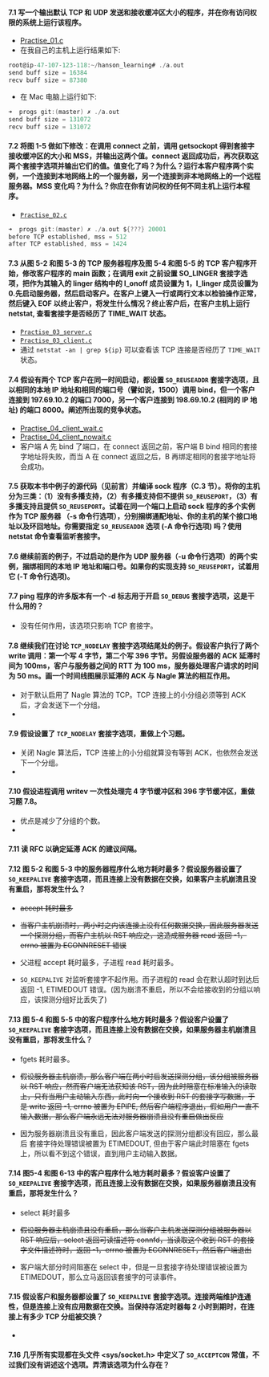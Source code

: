 #### 7.1 写一个输出默认 TCP 和 UDP 发送和接收缓冲区大小的程序，并在你有访问权限的系统上运行该程序。

   * [Practise_01.c]()
   * 在我自己的主机上运行结果如下:
      
~~~C
root@ip-47-107-123-118:~/hanson_learning# ./a.out 
send buff size = 16384
recv buff size = 87380
~~~  
      
   * 在 Mac 电脑上运行如下:

~~~C
➜  progs git:(master) ✗ ./a.out
send buff size = 131072
recv buff size = 131072
~~~
   
#### 7.2 将图 1-5 做如下修改：在调用 connect 之前，调用 getsockopt 得到套接字接收缓冲区的大小和 MSS，并输出这两个值。connect 返回成功后，再次获取这两个套接字选项并输出它们的值。值变化了吗？为什么？运行本客户程序两个实例，一个连接到本地网络上的一个服务器，另一个连接到非本地网络上的一个远程服务器。MSS 变化吗？为什么？你应在你有访问权的任何不同主机上运行本程序。

   * [`Practise_02.c`]()
   
~~~C
➜  progs git:(master) ✗ ./a.out ${???} 20001
before TCP established, mss = 512
after TCP established, mss = 1424
~~~
   
#### 7.3 从图 5-2 和图 5-3 的 TCP 服务器程序及图 5-4 和图 5-5 的 TCP 客户程序开始，修改客户程序的 main 函数；在调用 exit 之前设置 SO_LINGER 套接字选项，把作为其输入的 linger 结构中的 l_onoff 成员设置为 1，l_linger 成员设置为 0.先启动服务器，然后启动客户。在客户上键入一行或两行文本以检验操作正常，然后键入 EOF 以终止客户，将发生什么情况？终止客户后，在客户主机上运行 netstat, 查看套接字是否经历了 TIME_WAIT 状态。

  * [`Practise_03_server.c`]()
  * [`Practise_03_client.c`]()
  * 通过 `netstat -an | grep ${ip}` 可以查看该 TCP 连接是否经历了 `TIME_WAIT` 状态。

#### 7.4 假设有两个 TCP 客户在同一时间启动，都设置 `SO_REUSEADDR` 套接字选项，且以相同的本地 IP 地址和相同的端口号（譬如说，1500）调用 bind，但一个客户连接到 197.69.10.2 的端口 7000，另一个客户连接到 198.69.10.2 (相同的 IP 地址) 的端口 8000。阐述所出现的竞争状态。

   * [Practise_04_client_wait.c]()
   * [Practise_04_client_nowait.c]()
   * 客户端 A 先 bind 了端口，在 connect 返回之前，客户端 B bind 相同的套接字地址将失败，而当 A 在 connect 返回之后，B 再绑定相同的套接字地址将会成功。

#### 7.5 获取本书中例子的源代码（见前言）并编译 sock 程序（C.3 节）。将你的主机分为三类：（1）没有多播支持，（2）有多播支持但不提供 `SO_REUSEPORT`，（3）有多播支持且提供 `SO_REUSEPORT`。试着在同一个端口上启动 sock 程序的多个实例作为 TCP 服务器 （-s 命令行选项），分别捆绑通配地址、你的主机的某个接口地址以及环回地址。你需要指定 `SO_REUSEADDR` 选项 (-A 命令行选项) 吗？使用 netstat 命令查看监听套接字。

#### 7.6 继续前面的例子，不过启动的是作为 UDP 服务器（-u 命令行选项）的两个实例，捆绑相同的本地 IP 地址和端口号。如果你的实现支持 `SO_REUSEPORT`，试着用它 (-T 命令行选项)。

#### 7.7 ping 程序的许多版本有一个 -d 标志用于开启 `SO_DEBUG` 套接字选项，这是干什么用的？
   * 没有任何作用，该选项只影响 TCP 套接字。

#### 7.8 继续我们在讨论 `TCP_NODELAY` 套接字选项结尾处的例子。假设客户执行了两个 write 调用：第一个写 4 字节，第二个写 396 字节。另假设服务器的 ACK 延滞时间为 100ms，客户与服务器之间的 RTT 为 100 ms，服务器处理客户请求的时间为 50 ms。画一个时间线图展示延滞的 ACK 与 Nagle 算法的相互作用。

   * 对于默认启用了 Nagle 算法的 TCP。TCP 连接上的小分组必须等到 ACK 后，才会发送下一个分组。
   * ![]()

#### 7.9 假设设置了 `TCP_NODELAY` 套接字选项，重做上个习题。
	
   * 关闭 Nagle 算法后，TCP 连接上的小分组就算没有等到 ACK，也依然会发送下一个分组。
   * ![]()

#### 7.10 假设进程调用 writev 一次性处理完 4 字节缓冲区和 396 字节缓冲区，重做习题 7.8。

   * 优点是减少了分组的个数。
   * ![]()

#### 7.11 读 RFC 以确定延滞 ACK 的建议间隔。

#### 7.12 图 5-2 和图 5-3 中的服务器程序什么地方耗时最多？假设服务器设置了 `SO_KEEPALIVE` 套接字选项，而且连接上没有数据在交换，如果客户主机崩溃且没有重启，那将发生什么？

   * ~~accept 耗时最多~~
   * ~~当客户主机崩溃时，两小时之内该连接上没有任何数据交换，因此服务器发送一个探测分组，而客户主机以 RST 响应之，这造成服务器 read 返回 -1，errno 被置为 ECONNRESET 错误~~

   * 父进程 accept 耗时最多，子进程 read 耗时最多。
   * `SO_KEEPALIVE` 对监听套接字不起作用。而子进程的 read 会在默认超时到达后返回 -1, ETIMEDOUT 错误。(因为崩溃不重启，所以不会给接收到的分组以响应，该探测分组好比丢失了)

#### 7.13 图 5-4 和图 5-5 中的客户程序什么地方耗时最多？假设客户设置了 `SO_KEEPALIVE` 套接字选项，而且连接上没有数据在交换，如果服务器主机崩溃且没有重启，那将发生什么？

   * fgets 耗时最多。
   * ~~假设服务器主机崩溃，那么客户端在两小时后发送探测分组，该分组被服务器以 RST 响应，然而客户端无法获知该 RST，因为此时阻塞在标准输入的读取上，只有当用户主动输入东西，此时向一个接收到 RST 的套接字写数据，于是 write 返回 -1, errno 被置为 EPIPE, 然后客户端程序退出，假如用户一直不输入数据，那么客户端永远无法对服务器崩溃且没有重启做出反应~~

   * 因为服务器崩溃且没有重启，因此客户端发送的探测分组都没有回应，那么最后 套接字待处理错误被置为 ETIMEDOUT, 但由于客户端此时阻塞在 fgets 上，所以看不到这个错误，直到用户主动输入数据。

#### 7.14 图5-4 和图 6-13 中的客户程序什么地方耗时最多？假设客户设置了 `SO_KEEPALIVE` 套接字选项，而且连接上没有数据在交换，如果服务器崩溃且没有重启，那将发生什么？

   * select 耗时最多
   * ~~假设服务器主机崩溃且没有重启，那么当客户主机发送探测分组被服务器以 RST 响应后，select 返回可读描述符 connfd，当读取这个收到 RST 的套接字文件描述符时，返回 -1，errno 被置为 ECONNRESET，然后客户端退出~~

   * 客户端大部分时间阻塞在 select 中，但是一旦套接字待处理错误被设置为 ETIMEDOUT，那么立马返回该套接字的可读事件。

#### 7.15 假设客户和服务器都设置了 `SO_KEEPALIVE` 套接字选项。连接两端维护连通性，但是连接上没有应用数据在交换。当保持存活定时器每 2 小时到期时，在连接上有多少 TCP 分组被交换？

   * 

#### 7.16 几乎所有实现都在头文件 <sys/socket.h> 中定义了 `SO_ACCEPTCON` 常值，不过我们没有讲述这个选项。弄清该选项为什么存在？



   




